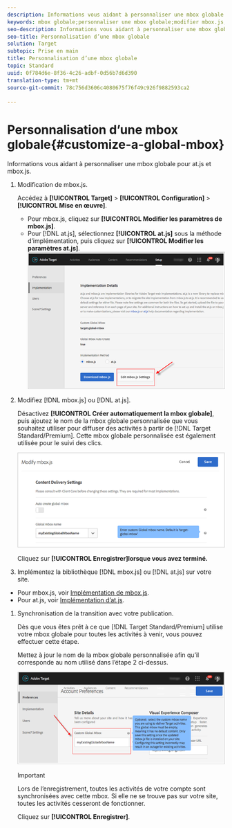 ```yaml
---
description: Informations vous aidant à personnaliser une mbox globale pour at.js et mbox.js.
keywords: mbox globale;personnaliser une mbox globale;modifier mbox.js;modifier at.js;at.js;implémenter mbox.js;implémenter at.js
seo-description: Informations vous aidant à personnaliser une mbox globale pour at.js et mbox.js.
seo-title: Personnalisation d’une mbox globale
solution: Target
subtopic: Prise en main
title: Personnalisation d’une mbox globale
topic: Standard
uuid: 0f784d6e-8f36-4c26-adbf-0d56b7d6d390
translation-type: tm+mt
source-git-commit: 78c756d3606c4080675f76f49c926f9882593ca2

---
```



# Personnalisation d’une mbox globale{#customize-a-global-mbox}

Informations vous aidant à personnaliser une mbox globale pour at.js et mbox.js.

1. Modification de mbox.js.

   Accédez à **[!UICONTROL Target]** &gt; **[!UICONTROL Configuration]** &gt; **[!UICONTROL Mise en œuvre]**.

   * Pour mbox.js, cliquez sur **[!UICONTROL Modifier les paramètres de mbox.js]**.
   * Pour [!DNL at.js], sélectionnez **[!UICONTROL at.js]** sous la méthode d’implémentation, puis cliquez sur **[!UICONTROL Modifier les paramètres at.js]**.
   ![](assets/step-1-edit-mboxjs.png)

1. Modifiez [!DNL mbox.js] ou [!DNL at.js].

   Désactivez **[!UICONTROL Créer automatiquement la mbox globale]**, puis ajoutez le nom de la mbox globale personnalisée que vous souhaitez utiliser pour diffuser des activités à partir de [!DNL Target Standard/Premium]. Cette mbox globale personnalisée est également utilisée pour le suivi des clics.

   ![](assets/step-2-edit-mboxjs-or-atjs.png)

   Cliquez sur **[!UICONTROL Enregistrer]lorsque vous avez terminé.**
1. Implémentez la bibliothèque [!DNL mbox.js] ou [!DNL at.js] sur votre site.

* Pour mbox.js, voir [Implémentation de mbox.js](../../../../c-implementing-target/c-implementing-target-for-client-side-web/t-mbox-download/mbox-download.md#task_4EAE26BB84FD4E1D858F411AEDF4B420).
* Pour at.js, voir [Implémentation d’at.js](../../../../c-implementing-target/c-implementing-target-for-client-side-web/t-mbox-download/c-target-atjs-implementation/target-atjs-implementation.md#concept_8AC8D169E02944B1A547A0CAD97EAC17).

1. Synchronisation de la transition avec votre publication.

   Dès que vous êtes prêt à ce que [!DNL Target Standard/Premium] utilise votre mbox globale pour toutes les activités à venir, vous pouvez effectuer cette étape.

   Mettez à jour le nom de la mbox globale personnalisée afin qu’il corresponde au nom utilisé dans l’étape 2 ci-dessus.

   ![](assets/step-4-time-the-transition-with-your-release.png)

   >[!IMPORTANT]
   >
   >Lors de l’enregistrement, toutes les activités de votre compte sont synchronisées avec cette mbox. Si elle ne se trouve pas sur votre site, toutes les activités cesseront de fonctionner.

   Cliquez sur **[!UICONTROL Enregistrer]**.
